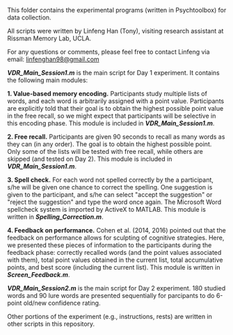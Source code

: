 This folder contains the experimental programs (written in Psychtoolbox) for data collection.

All scripts were written by Linfeng Han (Tony), visiting research assistant at Rissman Memory Lab, UCLA.

For any questions or comments, please feel free to contact Linfeng via email: linfenghan98@gmail.com

***VDR_Main_Session1.m*** is the main script for Day 1 experiment. It contains the following main modules:

**1. Value-based memory encoding.** Participants study multiple lists of words, and each word is arbitrarily assigned with a point value. Participants are explicitly told that their goal is to obtain the highest possible point value in the free recall, so we might expect that participants will be selective in this encoding phase. This module is included in ***VDR_Main_Session1.m***.

**2. Free recall.** Participants are given 90 seconds to recall as many words as they can (in any order). The goal is to obtain the highest possible point. Only some of the lists will be tested with free recall, while others are skipped (and tested on Day 2). This module is included in ***VDR_Main_Session1.m***.

**3. Spell check.** For each word not spelled correctly by the a participant, s/he will be given one chance to correct the spelling. One suggestion is given to the participant, and s/he can select "accept the suggestion" or "reject the suggestion" and type the word once again. The Microsoft Word spellcheck system is imported by ActiveX to MATLAB. This module is written in ***Spelling_Correction.m***.

**4. Feedback on performance.** Cohen et al. (2014, 2016) pointed out that the feedback on performance allows for sculpting of cognitive strategies. Here, we presented these pieces of information to the participants during the feedback phase: correctly recalled words (and the point values associated with them), total point values obtained in the current list, total accumulative points, and best score (including the current list). This module is written in ***Screen_Feedback.m***.

***VDR_Main_Session2.m*** is the main script for Day 2 experiment. 180 studied words and 90 lure words are presented sequentially for parcipants to do 6-point old/new confidence rating.

Other portions of the experiment (e.g., instructions, rests) are written in other scripts in this repository.
